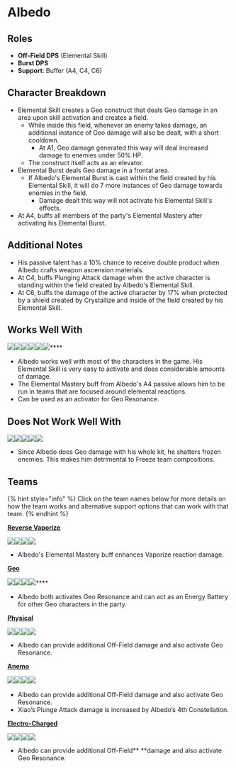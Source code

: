 # Albedo

## **Roles**

* **Off-Field DPS** (Elemental Skill)
* **Burst DPS**
* **Support**: Buffer (A4, C4, C6)

## **Character Breakdown**

* Elemental Skill creates a Geo construct that deals Geo damage in an area upon skill activation and creates a field.
  * While inside this field, whenever an enemy takes damage, an additional instance of Geo damage will also be dealt, with a short cooldown.&#x20;
    * At A1, Geo damage generated this way will deal increased damage to enemies under 50% HP.
  * The construct itself acts as an elevator.
* Elemental Burst deals Geo damage in a frontal area.
  * If Albedo's Elemental Burst is cast within the field created by his Elemental Skill, it will do 7 more instances of Geo damage towards enemies in the field.
    * Damage dealt this way will not activate his Elemental Skill's effects.
* At A4, buffs all members of the party's Elemental Mastery after activating his Elemental Burst.

## **Additional Notes**

* His passive talent has a 10% chance to receive double product when Albedo crafts weapon ascension materials.
* At C4, buffs Plunging Attack damage when the active character is standing within the field created by Albedo's Elemental Skill.
* At C6, buffs the damage of the active character by 17% when protected by a shield created by Crystallize and inside of the field created by his Elemental Skill.

## **Works Well With**

****![](../../.gitbook/assets/Element\_Anemo.webp)****![](../../.gitbook/assets/Element\_Cryo.webp)****![](../../.gitbook/assets/Element\_Electro.webp)****![](../../.gitbook/assets/Element\_Hydro.webp)****![](../../.gitbook/assets/Element\_Pyro.webp)****![](../../.gitbook/assets/Element\_Geo.webp)****

* Albedo works well with most of the characters in the game. His Elemental Skill is very easy to activate and does considerable amounts of damage.
* The Elemental Mastery buff from Albedo's A4 passive allows him to be run in teams that are focused around elemental reactions.
* Can be used as an activator for Geo Resonance.

## **Does Not Work Well With**

****![](../../.gitbook/assets/UI\_AvatarIcon\_Ayaka.png)****![](../../.gitbook/assets/UI\_AvatarIcon\_Chongyun.png)****![](../../.gitbook/assets/UI\_AvatarIcon\_Ganyu.png)****![](../../.gitbook/assets/UI\_AvatarIcon\_Kaeya.png)****![](../../.gitbook/assets/UI\_AvatarIcon\_Rosaria.png)****

* Since Albedo does Geo damage with his whole kit, he shatters frozen enemies. This makes him detrimental to Freeze team compositions.

## **Teams**

{% hint style="info" %}
Click on the team names below for more details on how the team works and alternative support options that can work with that team.
{% endhint %}

****[**Reverse Vaporize**](../../teams/reverse-vaporize.md)****

![](../../.gitbook/assets/UI\_AvatarIcon\_Hutao.png)![](../../.gitbook/assets/UI\_AvatarIcon\_Xingqiu.png)![](../../.gitbook/assets/UI\_AvatarIcon\_Albedo.png)![](../../.gitbook/assets/UI\_AvatarIcon\_Zhongli.png)

* Albedo's Elemental Mastery buff enhances Vaporize reaction damage.

****[**Geo**](../../teams/geo.md)****

****![](../../.gitbook/assets/UI\_AvatarIcon\_Ningguang.png)****![](../../.gitbook/assets/UI\_AvatarIcon\_Albedo.png)****![](../../.gitbook/assets/UI\_AvatarIcon\_Xiangling.png)****![](../../.gitbook/assets/UI\_AvatarIcon\_Bennett.png)****

* Albedo both activates Geo Resonance and can act as an Energy Battery for other Geo characters in the party.

[**Physical**](../../teams/physical.md)

![](../../.gitbook/assets/UI\_AvatarIcon\_Eula.png)![](../../.gitbook/assets/UI\_AvatarIcon\_Fischl.png)![](../../.gitbook/assets/UI\_AvatarIcon\_Albedo.png)![](../../.gitbook/assets/UI\_AvatarIcon\_Zhongli.png)

* Albedo can provide additional Off-Field damage and also activate Geo Resonance.

[**Anemo**](../../teams/anemo.md)

![](../../.gitbook/assets/UI\_AvatarIcon\_Xiao.png)![](../../.gitbook/assets/UI\_AvatarIcon\_Jean.png)![](../../.gitbook/assets/UI\_AvatarIcon\_Albedo.png)![](../../.gitbook/assets/UI\_AvatarIcon\_Zhongli.png)​​

* Albedo can provide additional Off-Field damage and also activate Geo Resonance.
* Xiao’s Plunge Attack damage is increased by Albedo’s 4th Constellation.

[**Electro-Charged**](../../teams/electro-charged.md)

![](../../.gitbook/assets/UI\_AvatarIcon\_Keqing.png)![](../../.gitbook/assets/UI\_AvatarIcon\_Xingqiu.png)![](../../.gitbook/assets/UI\_AvatarIcon\_Albedo.png)![](../../.gitbook/assets/UI\_AvatarIcon\_Zhongli.png)

* Albedo can provide additional Off-Field** **damage and also activate Geo Resonance.
